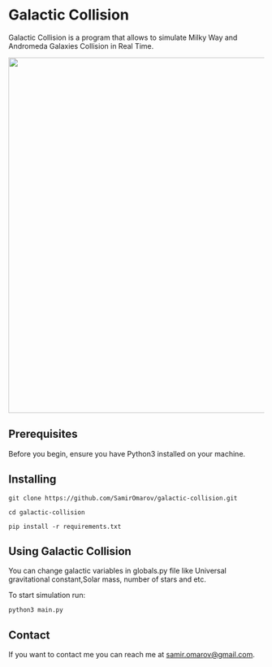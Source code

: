 # Galactic Collision


Galactic Collision is a program that allows  to simulate Milky Way and Andromeda Galaxies Collision in Real Time.

<p align="center">
  <img src="demo/collision.gif" width=700><br/>
</p>

## Prerequisites

Before you begin, ensure you  have Python3 installed on your machine.


## Installing

```
git clone https://github.com/SamirOmarov/galactic-collision.git
```

```
cd galactic-collision
```

```
pip install -r requirements.txt
```
## Using Galactic Collision

You can change galactic variables in globals.py file like Universal gravitational constant,Solar mass, number of stars and etc.

To start simulation run:
```
python3 main.py
```


## Contact

If you want to contact me you can reach me at <samir.omarov@gmail.com>.
